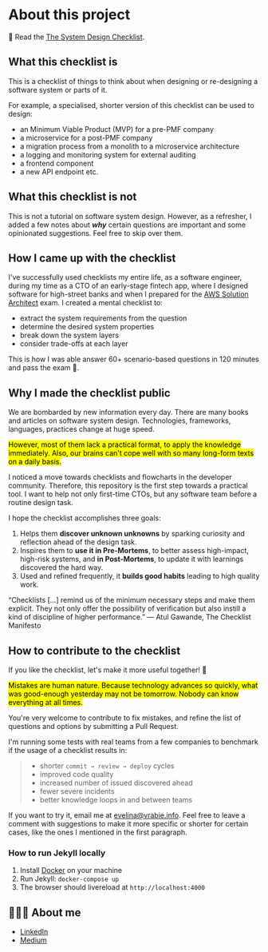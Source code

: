 # About this project

📖 Read the [The System Design Checklist](https://evelyne24.github.io/system-design-checklist/).


## What this checklist is

This is a checklist of things to think about when designing or re-designing a software system or parts of it.

For example, a specialised, shorter version of this checklist can be used to design:

- an Minimum Viable Product (MVP) for a pre-PMF company
- a microservice for a post-PMF company
- a migration process from a monolith to a microservice architecture
- a logging and monitoring system for external auditing
- a frontend component
- a new API endpoint etc.

## What this checklist is not

This is not a tutorial on software system design. However, as a refresher, I added a few notes about _**why**_ certain questions are important and some opinionated suggestions. Feel free to skip over them.

## How I came up with the checklist

 I've successfully used checklists my entire life, as a software engineer, during my time as a CTO of an early-stage fintech app, where I designed software for high-street banks and when I prepared for the [AWS Solution Architect](https://aws.amazon.com/certification/certified-solutions-architect-associate/) exam. I created a mental checklist to:

- extract the system requirements from the question
- determine the desired system properties
- break down the system layers
- consider trade-offs at each layer

This is how I was able answer 60+ scenario-based questions in 120 minutes and pass the exam 🙌.

## Why I made the checklist public

We are bombarded by new information every day. There are many books and articles on software system design. Technologies, frameworks, languages, practices change at huge speed.

<mark>However, most of them lack a practical format, to apply the knowledge immediately. Also, our brains can't cope well with so many long-form texts on a daily basis.</mark>

I noticed a move towards checklists and flowcharts in the developer community. Therefore, this repository is the first step towards a practical tool. I want to help not only first-time CTOs, but any software team before a routine design task.

I hope the checklist accomplishes three goals:

1. Helps them **discover unknown unknowns** by sparking curiosity and reflection ahead of the design task.
2. Inspires them to **use it in Pre-Mortems**, to better assess high-impact, high-risk systems, and **in Post-Mortems**, to update it with learnings discovered the hard way.
3. Used and refined frequently, it **builds good habits** leading to high quality work.

“Checklists […] remind us of the minimum necessary steps and make them explicit. They not only offer the possibility of verification but also instill a kind of discipline of higher performance.” — Atul Gawande, The Checklist Manifesto


## How to contribute to the checklist

If you like the checklist, let's make it more useful together! 💪 

<mark>Mistakes are human nature. Because technology advances so quickly, what was good-enough yesterday may not be tomorrow. Nobody can know everything at all times.</mark>

You're very welcome to contribute to fix mistakes, and refine the list of questions and options by submitting a Pull Request.

I'm running some tests with real teams from a few companies to benchmark if the usage of a checklist results in:

> - shorter `commit → review → deploy` cycles
> - improved code quality
> - increased number of issued discovered ahead
> - fewer severe incidents
> - better knowledge loops in and between teams

If you want to try it, email me at evelina@vrabie.info. Feel free to leave a comment with suggestions to make it more specific or shorter for certain cases, like the ones I mentioned in the first paragraph.

### How to run Jekyll locally

1. Install [Docker](https://www.docker.com/) on your machine
2. Run Jekyll: `docker-compose up`
3. The browser should livereload at `http://localhost:4000` 

## 👩🏻‍💻 About me

- [LinkedIn](https://www.linkedin.com/in/evelinavrabie/)
- [Medium](https://medium.com/jump-start)